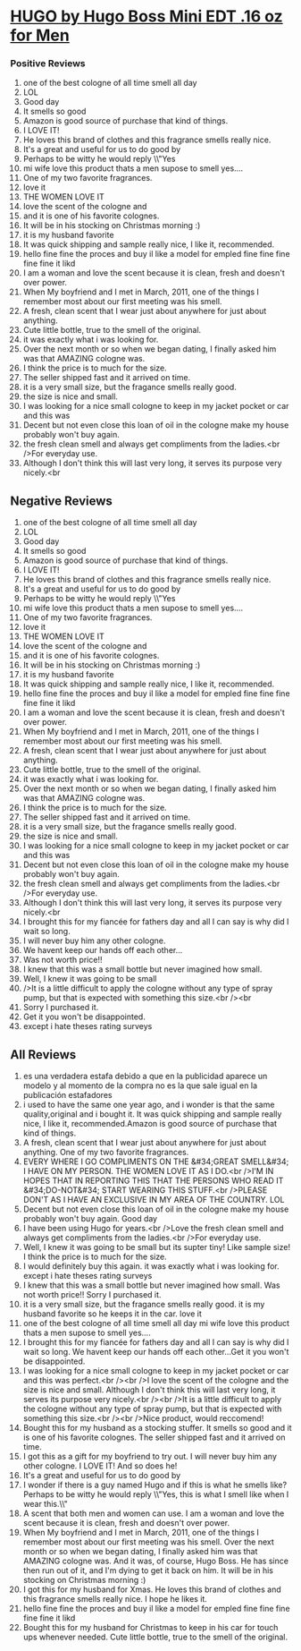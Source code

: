 # [HUGO by Hugo Boss Mini EDT .16 oz for Men](https://products.checkmycream.com/products/HUGO-by-Hugo-Boss-Mini-EDT-.16-oz-for-Men.html)

### Positive Reviews

<ol>
      <li>one of the best cologne of all time smell all day</li>
      <li>LOL</li>
      <li>Good day</li>
      <li>It smells so good</li>
      <li>Amazon is good source of purchase that kind of things.</li>
      <li>I LOVE IT!</li>
      <li>He loves this brand of clothes and this fragrance smells really nice.</li>
      <li>It&#x27;s a great and useful for us to do good by</li>
      <li>Perhaps to be witty he would reply \\&quot;Yes</li>
      <li>mi wife love this product thats a men supose to smell yes....</li>
      <li>One of my two favorite fragrances.</li>
      <li>love it</li>
      <li>THE WOMEN LOVE IT</li>
      <li>love the scent of the cologne and</li>
      <li>and it is one of his favorite colognes.</li>
      <li>It will be in his stocking on Christmas morning :)</li>
      <li>it is my husband favorite</li>
      <li>It was quick shipping and sample really nice, I like it, recommended.</li>
      <li>hello fine fine the proces and buy il like a model for empled fine fine fine fine fine it likd</li>
      <li>I am a woman and love the scent because it is clean, fresh and doesn&#x27;t over power.</li>
      <li>When My boyfriend and I met in March, 2011, one of the things I remember most about our first meeting was his smell.</li>
      <li>A fresh, clean scent that I wear just about anywhere for just about anything.</li>
      <li>Cute little bottle, true to the smell of the original.</li>
      <li>it was exactly what i was looking for.</li>
      <li>Over the next month or so when we began dating, I finally asked him was that AMAZING cologne was.</li>
      <li>I think the price is to much for the size.</li>
      <li>The seller shipped fast and it arrived on time.</li>
      <li>it is a very small size, but the fragance smells really good.</li>
      <li>the size is nice and small.</li>
      <li>I was looking for a nice small cologne to keep in my jacket pocket or car and this was</li>
      <li>Decent but not even close this loan of oil in the cologne make my house probably won&#x27;t buy again.</li>
      <li>the fresh clean smell and always get compliments from the ladies.&lt;br /&gt;For everyday use.</li>
      <li>Although I don&#x27;t think this will last very long, it serves its purpose very nicely.&lt;br</li>
</ol>


<h2>Negative Reviews</h2>
<ol>
<li> one of the best cologne of all time smell all day</li>
<li> LOL</li>
<li> Good day</li>
<li> It smells so good</li>
<li> Amazon is good source of purchase that kind of things.</li>
<li> I LOVE IT!</li>
<li> He loves this brand of clothes and this fragrance smells really nice.</li>
<li> It&#x27;s a great and useful for us to do good by</li>
<li> Perhaps to be witty he would reply \\&quot;Yes</li>
<li> mi wife love this product thats a men supose to smell yes....</li>
<li> One of my two favorite fragrances.</li>
<li> love it</li>
<li> THE WOMEN LOVE IT</li>
<li> love the scent of the cologne and</li>
<li> and it is one of his favorite colognes.</li>
<li> It will be in his stocking on Christmas morning :)</li>
<li> it is my husband favorite</li>
<li> It was quick shipping and sample really nice, I like it, recommended.</li>
<li> hello fine fine the proces and buy il like a model for empled fine fine fine fine fine it likd</li>
<li> I am a woman and love the scent because it is clean, fresh and doesn&#x27;t over power.</li>
<li> When My boyfriend and I met in March, 2011, one of the things I remember most about our first meeting was his smell.</li>
<li> A fresh, clean scent that I wear just about anywhere for just about anything.</li>
<li> Cute little bottle, true to the smell of the original.</li>
<li> it was exactly what i was looking for.</li>
<li> Over the next month or so when we began dating, I finally asked him was that AMAZING cologne was.</li>
<li> I think the price is to much for the size.</li>
<li> The seller shipped fast and it arrived on time.</li>
<li> it is a very small size, but the fragance smells really good.</li>
<li> the size is nice and small.</li>
<li> I was looking for a nice small cologne to keep in my jacket pocket or car and this was</li>
<li> Decent but not even close this loan of oil in the cologne make my house probably won&#x27;t buy again.</li>
<li> the fresh clean smell and always get compliments from the ladies.&lt;br /&gt;For everyday use.</li>
<li> Although I don&#x27;t think this will last very long, it serves its purpose very nicely.&lt;br</li>
<li> I brought this for my fiancée for fathers day and all I can say is why did I wait so long.</li>
<li> I will never buy him any other cologne.</li>
<li> We havent keep our hands off each other...</li>
<li> Was not worth price!!  </li>
<li> I knew that this was a small bottle but never imagined how small.  </li>
<li> Well, I knew it was going to be small</li>
<li> /&gt;It is a little difficult to apply the cologne without any type of spray pump, but that is expected with something this size.&lt;br /&gt;&lt;br</li>
<li> Sorry I purchased it.</li>
<li> Get it you won&#x27;t be disappointed.</li>
<li> except i hate theses rating surveys</li>
</ol>

<h2>All Reviews</h2>

<ol>
    <li> es una verdadera estafa debido a que en la publicidad aparece un modelo y al momento de la compra no es la que sale igual en la publicación estafadores</li>
    <li> i used to have the same one year ago, and i wonder is that the same quality,original and i bought it. It was quick shipping and sample really nice, I like it, recommended.Amazon is good source of purchase that kind of things.</li>
    <li> A fresh, clean scent that I wear just about anywhere for just about anything. One of my two favorite fragrances.</li>
    <li> EVERY WHERE I GO COMPLIMENTS ON THE &amp;#34;GREAT SMELL&amp;#34; I HAVE ON MY PERSON. THE WOMEN LOVE IT AS I DO.&lt;br /&gt;I&#x27;M IN HOPES THAT IN REPORTING THIS THAT THE PERSONS WHO READ IT &amp;#34;DO-NOT&amp;#34; START WEARING THIS STUFF.&lt;br /&gt;PLEASE DON&#x27;T AS I HAVE AN EXCLUSIVE IN MY AREA OF THE COUNTRY. LOL</li>
    <li> Decent but not even close this loan of oil in the cologne make my house probably won&#x27;t buy again. Good day</li>
    <li> I have been using Hugo for years.&lt;br /&gt;Love the fresh clean smell and always get compliments from the ladies.&lt;br /&gt;For everyday use.</li>
    <li> Well, I knew it was going to be small but its supter tiny! Like sample size! I think the price is to much for the size.</li>
    <li> I would definitely buy this again. it was exactly what i was looking for. except i hate theses rating surveys</li>
    <li> I knew that this was a small bottle but never imagined how small.  Was not worth price!!  Sorry I purchased it.</li>
    <li> it is a very small size, but the fragance smells really good. it is my husband favorite so he keeps it in the car. love it</li>
    <li> one of the best cologne of all time smell all day mi wife love this product thats a men supose to smell yes....</li>
    <li> I brought this for my fiancée for fathers day and all I can say is why did I wait so long. We havent keep our hands off each other...Get it you won&#x27;t be disappointed.</li>
    <li> I was looking for a nice small cologne to keep in my jacket pocket or car and this was perfect.&lt;br /&gt;&lt;br /&gt;I love the scent of the cologne and the size is nice and small. Although I don&#x27;t think this will last very long, it serves its purpose very nicely.&lt;br /&gt;&lt;br /&gt;It is a little difficult to apply the cologne without any type of spray pump, but that is expected with something this size.&lt;br /&gt;&lt;br /&gt;Nice product, would reccomend!</li>
    <li> Bought this for my husband as a stocking stuffer. It smells so good and it is one of his favorite colognes. The seller shipped fast and it arrived on time.</li>
    <li> I got this as a gift for my boyfriend to try out. I will never buy him any other cologne. I LOVE IT! And so does he!</li>
    <li> It&#x27;s a great and useful for us to do good by</li>
    <li> I wonder if there is a guy named Hugo and if this is what he smells like?  Perhaps to be witty he would reply \\&quot;Yes, this is what I smell like when I wear this.\\&quot;</li>
    <li> A scent that both men and women can use. I am a woman and love the scent because it is clean, fresh and doesn&#x27;t over power.</li>
    <li> When My boyfriend and I met in March, 2011, one of the things I remember most about our first meeting was his smell. Over the next month or so when we began dating, I finally asked him was that AMAZING cologne was. And it was, of course, Hugo Boss. He has since then run out of it, and I&#x27;m dying to get it back on him. It will be in his stocking on Christmas morning :)</li>
    <li> I got this for my husband for Xmas. He loves this brand of clothes and this fragrance smells really nice. I hope he likes it.</li>
    <li> hello fine fine the proces and buy il like a model for empled fine fine fine fine fine it likd</li>
    <li> Bought this for my husband for Christmas to keep in his car for touch ups whenever needed.  Cute little bottle, true to the smell of the original.</li>
</ol>




